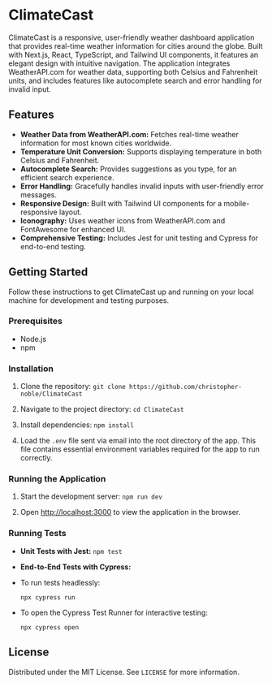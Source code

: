 # ClimateCast

ClimateCast is a responsive, user-friendly weather dashboard application that provides real-time weather information for cities around the globe. Built with Next.js, React, TypeScript, and Tailwind UI components, it features an elegant design with intuitive navigation. The application integrates WeatherAPI.com for weather data, supporting both Celsius and Fahrenheit units, and includes features like autocomplete search and error handling for invalid input.

## Features

- **Weather Data from WeatherAPI.com:** Fetches real-time weather information for most known cities worldwide.
- **Temperature Unit Conversion:** Supports displaying temperature in both Celsius and Fahrenheit.
- **Autocomplete Search:** Provides suggestions as you type, for an efficient search experience.
- **Error Handling:** Gracefully handles invalid inputs with user-friendly error messages.
- **Responsive Design:** Built with Tailwind UI components for a mobile-responsive layout.
- **Iconography:** Uses weather icons from WeatherAPI.com and FontAwesome for enhanced UI.
- **Comprehensive Testing:** Includes Jest for unit testing and Cypress for end-to-end testing.

## Getting Started

Follow these instructions to get ClimateCast up and running on your local machine for development and testing purposes.

### Prerequisites

- Node.js
- npm

### Installation

1. Clone the repository:
`git clone https://github.com/christopher-noble/ClimateCast`

2. Navigate to the project directory:
`cd ClimateCast`

3. Install dependencies:
`npm install`

4. Load the `.env` file sent via email into the root directory of the app. This file contains essential environment variables required for the app to run correctly.

### Running the Application

1. Start the development server:
`npm run dev`

2. Open [http://localhost:3000](http://localhost:3000) to view the application in the browser.

### Running Tests

- **Unit Tests with Jest:**
`npm test`

- **End-to-End Tests with Cypress:**
- To run tests headlessly:

  ```
  npx cypress run
  ```

- To open the Cypress Test Runner for interactive testing:

  ```
  npx cypress open
  ```

## License

Distributed under the MIT License. See `LICENSE` for more information.
